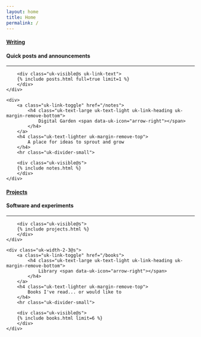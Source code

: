 ```yaml
---
layout: home
title: Home
permalink: /
---
```


<div class="uk-grid-large uk-child-width-expand@s" data-uk-grid>
    <div class="uk-width-3-5@s">
        <a class="uk-link-toggle" href="/posts">
            <h4 class="uk-text-large uk-text-light uk-link-heading uk-margin-remove-bottom">
                Writing <span data-uk-icon="arrow-right"></span>
            </h4>
        </a>
        <h4 class="uk-text-lighter uk-margin-remove-top">
            Quick posts and announcements
        </h4>
        <hr class="uk-divider-small">

        <div class="uk-visible@s uk-link-text">
        {% include posts.html full=true limit=1 %}
        </div>
    </div>

    <div>
        <a class="uk-link-toggle" href="/notes">
            <h4 class="uk-text-large uk-text-light uk-link-heading uk-margin-remove-bottom">
                Digital Garden <span data-uk-icon="arrow-right"></span>
            </h4>
        </a>
        <h4 class="uk-text-lighter uk-margin-remove-top">
            A place for ideas to sprout and grow
        </h4>
        <hr class="uk-divider-small">

        <div class="uk-visible@s">
        {% include notes.html %}
        </div>
    </div>
</div>

<div class="uk-grid-large uk-child-width-expand@s" data-uk-grid>
    <div>
        <a class="uk-link-toggle" href="/projects">
            <h4 class="uk-text-large uk-text-light uk-link-heading uk-margin-remove-bottom">
                Projects <span data-uk-icon="arrow-right"></span>
            </h4>
        </a>
        <h4 class="uk-text-lighter uk-margin-remove-top">
            Software and experiments
        </h4>
        <hr class="uk-divider-small">

        <div class="uk-visible@s">
        {% include projects.html %}
        </div>
    </div>

    <div class="uk-width-2-3@s">
        <a class="uk-link-toggle" href="/books">
            <h4 class="uk-text-large uk-text-light uk-link-heading uk-margin-remove-bottom">
                Library <span data-uk-icon="arrow-right"></span>
            </h4>
        </a>
        <h4 class="uk-text-lighter uk-margin-remove-top">
            Books I've read... or would like to
        </h4>
        <hr class="uk-divider-small">

        <div class="uk-visible@s">
        {% include books.html limit=6 %}
        </div>
    </div>
</div>